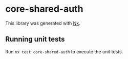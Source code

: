 # core-shared-auth

This library was generated with [Nx](https://nx.dev).

## Running unit tests

Run `nx test core-shared-auth` to execute the unit tests.
